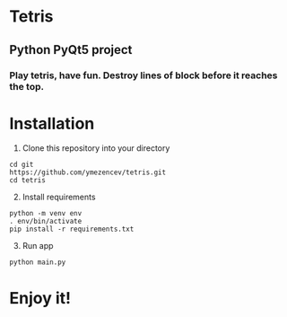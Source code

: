 # Tetris
## Python PyQt5 project

### Play tetris, have fun. Destroy lines of block before it reaches the top.

# Installation 
1. Clone this repository into your directory
```
cd git
https://github.com/ymezencev/tetris.git
cd tetris
```
2. Install requirements
```
python -m venv env
. env/bin/activate
pip install -r requirements.txt
```
3. Run app
```
python main.py
```

# Enjoy it!